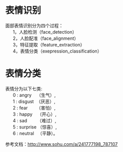 # 表情识别
面部表情识别分为四个过程：  
&nbsp;&nbsp;&nbsp;&nbsp;&nbsp;&nbsp;1，人脸检测（face_detection）  
&nbsp;&nbsp;&nbsp;&nbsp;&nbsp;&nbsp;2，人脸配准（face_alignment）  
&nbsp;&nbsp;&nbsp;&nbsp;&nbsp;&nbsp;3，特征提取（feature_extraction）  
&nbsp;&nbsp;&nbsp;&nbsp;&nbsp;&nbsp;4，表情分类（exepression_classification）

# 表情分类
表情分为以下七类:  
&nbsp;&nbsp;&nbsp;&nbsp;&nbsp;&nbsp;0 : angry&nbsp;&nbsp;&nbsp;&nbsp;（生气）,  
&nbsp;&nbsp;&nbsp;&nbsp;&nbsp;&nbsp;1 : disgust&nbsp;&nbsp;（厌恶）,  
&nbsp;&nbsp;&nbsp;&nbsp;&nbsp;&nbsp;2 : fear&nbsp;&nbsp;&nbsp;&nbsp;&nbsp;&nbsp;&nbsp;（害怕）,  
&nbsp;&nbsp;&nbsp;&nbsp;&nbsp;&nbsp;3 : happy&nbsp;&nbsp;&nbsp;&nbsp;（开心）,  
&nbsp;&nbsp;&nbsp;&nbsp;&nbsp;&nbsp;4 : sad&nbsp;&nbsp;&nbsp;&nbsp;&nbsp;&nbsp;&nbsp;&nbsp;（难过）,  
&nbsp;&nbsp;&nbsp;&nbsp;&nbsp;&nbsp;5 : surprise&nbsp;（惊喜）,  
&nbsp;&nbsp;&nbsp;&nbsp;&nbsp;&nbsp;6 : neutral&nbsp;&nbsp;&nbsp;（平静）。  


参考文档：http://www.sohu.com/a/241777198_787107